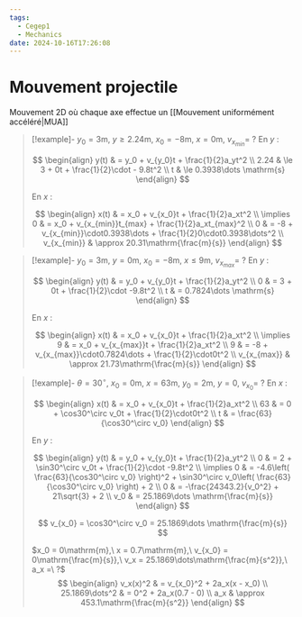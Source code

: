 ```yaml
---
tags:
  - Cegep1
  - Mechanics
date: 2024-10-16T17:26:08
---
```


# Mouvement projectile

Mouvement 2D où chaque axe effectue un [[Mouvement uniformément accéléré|MUA]]

> [!example]- $y_0 = 3\mathrm{m},\ y \ge 2.24\mathrm{m},\ x_0 = -8\mathrm{m},\ x = 0\mathrm{m},\ v_{x_{min}} =\ ?$
> En $y$ :
> 
> $$
> \begin{align}
> y(t) & = y_0 + v_{y_0}t + \frac{1}{2}a_yt^2 \\
> 2.24 & \le 3 + 0t + \frac{1}{2}\cdot - 9.8t^2 \\
> t & \le 0.3938\dots \mathrm{s}
> \end{align}
> $$
> 
> En $x$ :
> 
> $$
> \begin{align}
> x(t) & = x_0 + v_{x_0}t + \frac{1}{2}a_xt^2 \\
> \implies 0 & = x_0 + v_{x_{min}}t_{max} + \frac{1}{2}a_xt_{max}^2 \\
> 0 & = -8 + v_{x_{min}}\cdot0.3938\dots + \frac{1}{2}0\cdot0.3938\dots^2 \\
> v_{x_{min}} & \approx 20.31\mathrm{\frac{m}{s}}
> \end{align}
> $$

> [!example]- $y_0 = 3\mathrm{m},\ y = 0\mathrm{m},\ x_0 = -8\mathrm{m},\ x \le 9\mathrm{m},\ v_{x_{max}} =\ ?$
> En $y$ :
> 
> $$
> \begin{align}
> y(t) & = y_0 + v_{y_0}t + \frac{1}{2}a_yt^2 \\
> 0 & = 3 + 0t + \frac{1}{2}\cdot -9.8t^2 \\
> t & = 0.7824\dots \mathrm{s}
> \end{align}
> $$
> 
> En $x$ :
> 
> $$
> \begin{align}
> x(t) & = x_0 + v_{x_0}t + \frac{1}{2}a_xt^2 \\
> \implies 9 & = x_0 + v_{x_{max}}t + \frac{1}{2}a_xt^2 \\
> 9 & = -8 + v_{x_{max}}\cdot0.7824\dots + \frac{1}{2}\cdot0t^2 \\
> v_{x_{max}} & \approx 21.73\mathrm{\frac{m}{s}}
> \end{align}
> $$

> [!example]- $\theta = 30^\circ,\ x_0 = 0\mathrm{m},\ x = 63\mathrm{m},\ y_0 = 2\mathrm{m},\ y = 0,\ v_{x_0} =\ ?$
> En $x$ :
> 
> $$
> \begin{align}
> x(t) & = x_0 + v_{x_0}t + \frac{1}{2}a_xt^2 \\
> 63 & = 0 + \cos30^\circ v_0t + \frac{1}{2}\cdot0t^2 \\
> t & = \frac{63}{\cos30^\circ v_0}
> \end{align}
> $$
> 
> En $y$ :
> 
> $$
> \begin{align}
> y(t) & = y_0 + v_{y_0}t + \frac{1}{2}a_yt^2 \\
> 0 & = 2 + \sin30^\circ v_0t + \frac{1}{2}\cdot -9.8t^2 \\
> \implies 0 & = -4.6\left( \frac{63}{\cos30^\circ v_0} \right)^2 + \sin30^\circ v_0\left( \frac{63}{\cos30^\circ v_0} \right) + 2 \\
> 0 & = -\frac{24343.2}{v_0^2} + 21\sqrt{3} + 2 \\
> v_0 & = 25.1869\dots \mathrm{\frac{m}{s}}
> \end{align}
> $$
> 
> $$
> v_{x_0} = \cos30^\circ v_0 = 25.1869\dots \mathrm{\frac{m}{s}}
> $$
> 
> $x_0 = 0\mathrm{m},\ x = 0.7\mathrm{m},\ v_{x_0} = 0\mathrm{\frac{m}{s}},\ v_x = 25.1869\dots\mathrm{\frac{m}{s^2}},\ a_x =\ ?$
> $$
> \begin{align}
> v_x(x)^2 & = v_{x_0}^2 + 2a_x(x - x_0) \\
> 25.1869\dots^2 & = 0^2 + 2a_x(0.7 - 0) \\
> a_x & \approx 453.1\mathrm{\frac{m}{s^2}}
> \end{align}
> $$